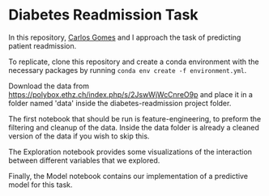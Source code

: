 # Diabetes Readmission Task

In this repository, [Carlos Gomes](https://github.com/CarlosGomes98) and I approach the task of predicting patient readmission.

To replicate, clone this repository and create a conda environment with the necessary packages by running ```conda env create -f environment.yml```.

Download the data from https://polybox.ethz.ch/index.php/s/2JswWjWcCnreO9p and place it in a folder named 'data' inside the diabetes-readmission project folder.

The first notebook that should be run is feature-engineering, to preform the filtering and cleanup of the data. Inside the data folder is already a cleaned version of the data if you wish to skip this.

The Exploration notebook provides some visualizations of the interaction between different variables that we explored.

Finally, the Model notebook contains our implementation of a predictive model for this task.
